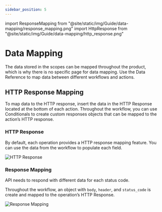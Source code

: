 ```yaml
---
sidebar_position: 5
---
```


import ResponseMapping from "@site/static/img/Guide/data-mapping/response_mapping.png"
import HttpResponse from "@site/static/img/Guide/data-mapping/http_response.png"

# Data Mapping

The data stored in the scopes can be mapped throughout the product, which is why there is no specific page for data mapping. Use the Data Reference to map data between different workflows and actions.

## HTTP Response Mapping

To map data to the HTTP response, insert the data in the HTTP Response located at the bottom of each action. Throughout the workflow, you can use Conditionals to create custom responses objects that can be mapped to the action’s HTTP response.

### HTTP Response

By default, each operation provides a HTTP response mapping feature. You can use the data from the workflow to populate each field.

<div class="myResponsiveImg">
    <img src={HttpResponse} alt="HTTP Response" class="myResponsiveImg"/>
</div>

### Response Mapping

API needs to respond with different data for each status code.

Throughout the workflow, an object with `body`, `header`, and `status_code` is create and mapped to the operation’s HTTP Response.

<div class="myResponsiveImg">
    <img src={ResponseMapping} alt="Response Mapping" class="myResponsiveImg"/>
</div>
